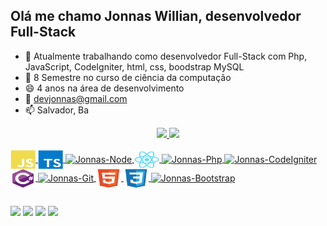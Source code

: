 ## Olá me chamo Jonnas Willian, desenvolvedor Full-Stack

- 🔭 Atualmente trabalhando como desenvolvedor Full-Stack com Php, JavaScript, CodeIgniter, html, css, boodstrap  MySQL
- 🌱 8 Semestre no curso de ciência da computação
- 😄 4 anos na área de desenvolvimento
- 💬 devjonnas@gmail.com
- 📫 Salvador, Ba

<div align="center">
  <a href="https://github.com/JonnasWillian">
  <img height="180em" src="https://github-readme-stats.vercel.app/api?username=JonnasWillian&show_icons=true&theme=algolia&include_all_commits=true&count_private=true"/>
  <img height="180em" src="https://github-readme-stats.vercel.app/api/top-langs/?username=JonnasWillian&layout=compact&langs_count=7&theme=algolia"/>
</div>

<div style="display: inline_block"><br>
  <img align="center" alt="Jonnas-Js" height="30" width="40" src="https://raw.githubusercontent.com/devicons/devicon/master/icons/javascript/javascript-plain.svg">
  <img align="center" alt="Jonnas-Ts" height="30" width="40" src="https://raw.githubusercontent.com/devicons/devicon/master/icons/typescript/typescript-plain.svg">
  <img align="center" alt="Jonnas-Node" height="30" width="40" src="https://cdn.jsdelivr.net/gh/devicons/devicon/icons/nodejs/nodejs-original-wordmark.svg"/>
  <img align="center" alt="Jonnas-React" height="30" width="40" src="https://raw.githubusercontent.com/devicons/devicon/master/icons/react/react-original.svg">
  <img align="center" alt="Jonnas-Php" height="30" width="40" src="https://cdn.jsdelivr.net/gh/devicons/devicon/icons/php/php-original.svg">
  <img align="center" alt="Jonnas-CodeIgniter" height="30" width="40" src="https://cdn.jsdelivr.net/gh/devicons/devicon/icons/codeigniter/codeigniter-plain-wordmark.svg">
  <img align="center" alt="Jonnas-Csharp" height="30" width="40" src="https://raw.githubusercontent.com/devicons/devicon/master/icons/csharp/csharp-original.svg">
   <img align="center" alt="Jonnas-Git" height="30" width="40" src="https://cdn.jsdelivr.net/gh/devicons/devicon/icons/git/git-original.svg">
  <img align="center" alt="Jonnas-HTML" height="30" width="40" src="https://raw.githubusercontent.com/devicons/devicon/master/icons/html5/html5-original.svg">
  <img align="center" alt="Jonnas-CSS" height="30" width="40" src="https://raw.githubusercontent.com/devicons/devicon/master/icons/css3/css3-original.svg">
  <img align="center" alt="Jonnas-Bootstrap" height="30" width="40" src="https://cdn.jsdelivr.net/gh/devicons/devicon/icons/bootstrap/bootstrap-plain-wordmark.svg">
</div>
  
  ##
 
<div> 
  <a href="https://www.instagram.com/jonnywf/" target="_blank"><img src="https://img.shields.io/badge/-Instagram-%23E4405F?style=for-the-badge&logo=instagram&logoColor=white" target="_blank"></a>
 <a href="https://devscody.web.app/" target="_blank"><img src="https://img.shields.io/badge/website-000000?style=for-the-badge&logo=About.me&logoColor=white" target="_blank"></a> 
  <a href = "mailto:devjonnas@gmail.com"><img src="https://img.shields.io/badge/-Gmail-%23333?style=for-the-badge&logo=gmail&logoColor=white" target="_blank"></a>
  <a href="https://www.linkedin.com/in/JonnasWillian" target="_blank"><img src="https://img.shields.io/badge/-LinkedIn-%230077B5?style=for-the-badge&logo=linkedin&logoColor=white" target="_blank"></a> 

</div>
